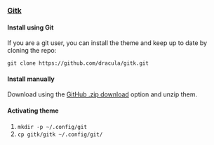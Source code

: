 ### [Gitk](https://git-scm.com/docs/gitk)

#### Install using Git

If you are a git user, you can install the theme and keep up to date by cloning the repo:

    git clone https://github.com/dracula/gitk.git

#### Install manually

Download using the [GitHub .zip download](https://github.com/dracula/gitk/archive/master.zip) option and unzip them.

#### Activating theme

1.  `mkdir -p ~/.config/git`
2.  `cp gitk/gitk ~/.config/git/`
